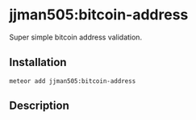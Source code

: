 # jjman505:bitcoin-address

Super simple bitcoin address validation.

## Installation

```
meteor add jjman505:bitcoin-address
```

## Description

